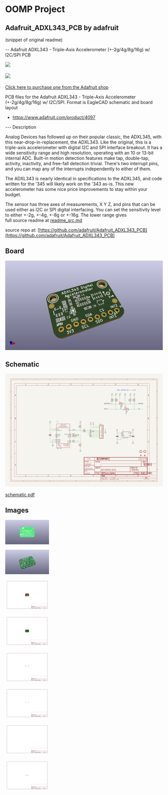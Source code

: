 # OOMP Project  
## Adafruit_ADXL343_PCB  by adafruit  
  
(snippet of original readme)  
  
-- Adafruit ADXL343 - Triple-Axis Accelerometer (+-2g/4g/8g/16g) w/ I2C/SPI PCB  
  
<a href="http://www.adafruit.com/products/4097"><img src="assets/4097-qt.jpg?raw=true" width="500px"><br/>  
<a href="http://www.adafruit.com/products/4097"><img src="assets/4097.jpg?raw=true" width="500px"><br/>  
Click here to purchase one from the Adafruit shop</a>  
  
PCB files for the Adafruit ADXL343 - Triple-Axis Accelerometer (+-2g/4g/8g/16g) w/ I2C/SPI. Format is EagleCAD schematic and board layout  
* https://www.adafruit.com/product/4097  
  
--- Description  
  
Analog Devices has followed up on their popular classic, the ADXL345, with this near-drop-in-replacement, the ADXL343. Like the original, this is a triple-axis accelerometer with digital I2C and SPI interface breakout. It has a wide sensitivity range and high resolution, operating with an 10 or 13-bit internal ADC. Built-in motion detection features make tap, double-tap, activity, inactivity, and free-fall detection trivial. There's two interrupt pins, and you can map any of the interrupts independently to either of them.  
  
The ADXL343 is nearly identical in specifications to the ADXL345, and code written for the '345 will likely work on the '343 as-is. This new accelerometer has some nice price improvements to stay within your budget.  
  
The sensor has three axes of measurements, X Y Z, and pins that can be used either as I2C or SPI digital interfacing. You can set the sensitivity level to either +-2g, +-4g, +-8g or +-16g. The lower range gives   
  full source readme at [readme_src.md](readme_src.md)  
  
source repo at: [https://github.com/adafruit/Adafruit_ADXL343_PCB](https://github.com/adafruit/Adafruit_ADXL343_PCB)  
## Board  
  
[![working_3d.png](working_3d_600.png)](working_3d.png)  
## Schematic  
  
[![working_schematic.png](working_schematic_600.png)](working_schematic.png)  
  
[schematic pdf](working_schematic.pdf)  
## Images  
  
[![working_3D_bottom.png](working_3D_bottom_140.png)](working_3D_bottom.png)  
  
[![working_3D_top.png](working_3D_top_140.png)](working_3D_top.png)  
  
[![working_assembly_page_01.png](working_assembly_page_01_140.png)](working_assembly_page_01.png)  
  
[![working_assembly_page_02.png](working_assembly_page_02_140.png)](working_assembly_page_02.png)  
  
[![working_assembly_page_03.png](working_assembly_page_03_140.png)](working_assembly_page_03.png)  
  
[![working_assembly_page_04.png](working_assembly_page_04_140.png)](working_assembly_page_04.png)  
  
[![working_assembly_page_05.png](working_assembly_page_05_140.png)](working_assembly_page_05.png)  
  
[![working_assembly_page_06.png](working_assembly_page_06_140.png)](working_assembly_page_06.png)  
